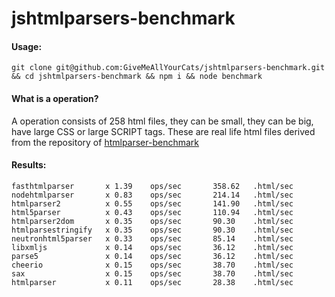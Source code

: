 # jshtmlparsers-benchmark

#### Usage:

`git clone git@github.com:GiveMeAllYourCats/jshtmlparsers-benchmark.git && cd jshtmlparsers-benchmark && npm i && node benchmark`

#### What is a operation?
A operation consists of 258 html files, they can be small, they can be big, have large CSS or large SCRIPT tags. These are real life html files derived from the repository of [htmlparser-benchmark](https://github.com/AndreasMadsen/htmlparser-benchmark)

#### Results:

```
fasthtmlparser       x 1.39    ops/sec       358.62   .html/sec
nodehtmlparser       x 0.83    ops/sec       214.14   .html/sec
htmlparser2          x 0.55    ops/sec       141.90   .html/sec
html5parser          x 0.43    ops/sec       110.94   .html/sec
htmlparser2dom       x 0.35    ops/sec       90.30    .html/sec
htmlparsestringify   x 0.35    ops/sec       90.30    .html/sec
neutronhtml5parser   x 0.33    ops/sec       85.14    .html/sec
libxmljs             x 0.14    ops/sec       36.12    .html/sec
parse5               x 0.14    ops/sec       36.12    .html/sec
cheerio              x 0.15    ops/sec       38.70    .html/sec
sax                  x 0.15    ops/sec       38.70    .html/sec
htmlparser           x 0.11    ops/sec       28.38    .html/sec
```

